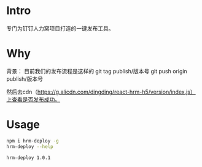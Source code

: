 # Intro
专门为钉钉人力窝项目打造的一键发布工具。
# Why
背景： 目前我们的发布流程是这样的
git tag publish/版本号
git push origin publish/版本号

然后去cdn（https://g.alicdn.com/dingding/react-hrm-h5/version/index.js）上查看是否发布成功。

# Usage
```bash
npm i hrm-deploy -g
hrm-deploy --help

hrm-deploy 1.0.1
```